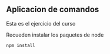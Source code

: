 ## Aplicacion de comandos

Esta  es el ejercicio del curso 

Recueden instalar los paquetes de node

```
npm install
```